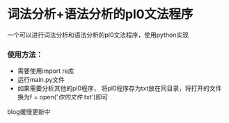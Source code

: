# 词法分析+语法分析的pl0文法程序  
一个可以进行词法分析和语法分析的pl0文法程序，使用python实现

### 使用方法：  
* 需要使用import re库
* 运行main.py文件
* 如果需要分析其他的pl0程序， 将pl0程序存为txt放在同目录，将打开的文件换为f = open('_你的文件_.txt')即可

blog缓慢更新中
